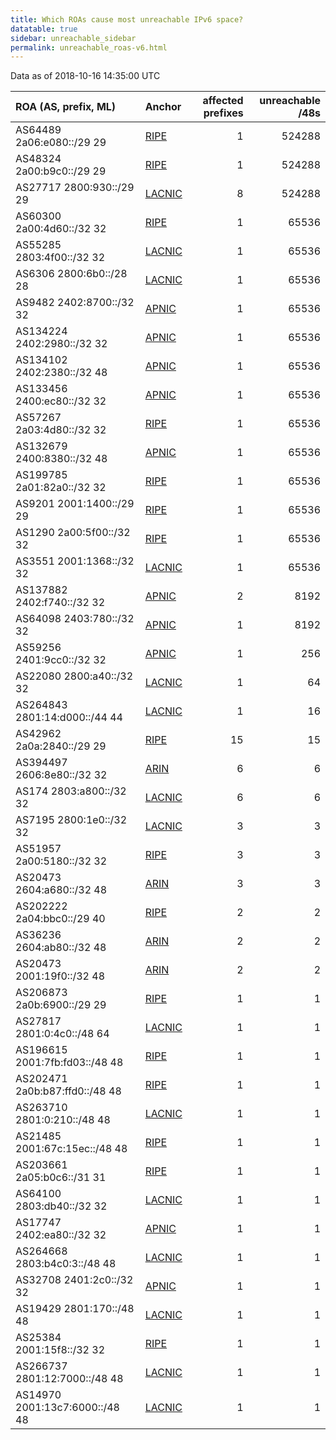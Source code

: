 ```yaml
---
title: Which ROAs cause most unreachable IPv6 space?
datatable: true
sidebar: unreachable_sidebar
permalink: unreachable_roas-v6.html
---
```


Data as of 2018-10-16 14:35:00 UTC


<div class="datatable-begin"></div>

| ROA (AS, prefix, ML)           | Anchor                                         |   affected prefixes |   unreachable /48s |
|:-------------------------------|:-----------------------------------------------|--------------------:|-------------------:|
| AS64489 2a06:e080::/29 29      | [RIPE](unreachable_RIPE_NCC_RPKI_Root-v6.html) |                   1 |             524288 |
| AS48324 2a00:b9c0::/29 29      | [RIPE](unreachable_RIPE_NCC_RPKI_Root-v6.html) |                   1 |             524288 |
| AS27717 2800:930::/29 29       | [LACNIC](unreachable_LACNIC_RPKI_Root-v6.html) |                   8 |             524288 |
| AS60300 2a00:4d60::/32 32      | [RIPE](unreachable_RIPE_NCC_RPKI_Root-v6.html) |                   1 |              65536 |
| AS55285 2803:4f00::/32 32      | [LACNIC](unreachable_LACNIC_RPKI_Root-v6.html) |                   1 |              65536 |
| AS6306 2800:6b0::/28 28        | [LACNIC](unreachable_LACNIC_RPKI_Root-v6.html) |                   1 |              65536 |
| AS9482 2402:8700::/32 32       | [APNIC](unreachable_APNIC_RPKI_Root-v6.html)   |                   1 |              65536 |
| AS134224 2402:2980::/32 32     | [APNIC](unreachable_APNIC_RPKI_Root-v6.html)   |                   1 |              65536 |
| AS134102 2402:2380::/32 48     | [APNIC](unreachable_APNIC_RPKI_Root-v6.html)   |                   1 |              65536 |
| AS133456 2400:ec80::/32 32     | [APNIC](unreachable_APNIC_RPKI_Root-v6.html)   |                   1 |              65536 |
| AS57267 2a03:4d80::/32 32      | [RIPE](unreachable_RIPE_NCC_RPKI_Root-v6.html) |                   1 |              65536 |
| AS132679 2400:8380::/32 48     | [APNIC](unreachable_APNIC_RPKI_Root-v6.html)   |                   1 |              65536 |
| AS199785 2a01:82a0::/32 32     | [RIPE](unreachable_RIPE_NCC_RPKI_Root-v6.html) |                   1 |              65536 |
| AS9201 2001:1400::/29 29       | [RIPE](unreachable_RIPE_NCC_RPKI_Root-v6.html) |                   1 |              65536 |
| AS1290 2a00:5f00::/32 32       | [RIPE](unreachable_RIPE_NCC_RPKI_Root-v6.html) |                   1 |              65536 |
| AS3551 2001:1368::/32 32       | [LACNIC](unreachable_LACNIC_RPKI_Root-v6.html) |                   1 |              65536 |
| AS137882 2402:f740::/32 32     | [APNIC](unreachable_APNIC_RPKI_Root-v6.html)   |                   2 |               8192 |
| AS64098 2403:780::/32 32       | [APNIC](unreachable_APNIC_RPKI_Root-v6.html)   |                   1 |               8192 |
| AS59256 2401:9cc0::/32 32      | [APNIC](unreachable_APNIC_RPKI_Root-v6.html)   |                   1 |                256 |
| AS22080 2800:a40::/32 32       | [LACNIC](unreachable_LACNIC_RPKI_Root-v6.html) |                   1 |                 64 |
| AS264843 2801:14:d000::/44 44  | [LACNIC](unreachable_LACNIC_RPKI_Root-v6.html) |                   1 |                 16 |
| AS42962 2a0a:2840::/29 29      | [RIPE](unreachable_RIPE_NCC_RPKI_Root-v6.html) |                  15 |                 15 |
| AS394497 2606:8e80::/32 32     | [ARIN](unreachable_ARIN-v6.html)               |                   6 |                  6 |
| AS174 2803:a800::/32 32        | [LACNIC](unreachable_LACNIC_RPKI_Root-v6.html) |                   6 |                  6 |
| AS7195 2800:1e0::/32 32        | [LACNIC](unreachable_LACNIC_RPKI_Root-v6.html) |                   3 |                  3 |
| AS51957 2a00:5180::/32 32      | [RIPE](unreachable_RIPE_NCC_RPKI_Root-v6.html) |                   3 |                  3 |
| AS20473 2604:a680::/32 48      | [ARIN](unreachable_ARIN-v6.html)               |                   3 |                  3 |
| AS202222 2a04:bbc0::/29 40     | [RIPE](unreachable_RIPE_NCC_RPKI_Root-v6.html) |                   2 |                  2 |
| AS36236 2604:ab80::/32 48      | [ARIN](unreachable_ARIN-v6.html)               |                   2 |                  2 |
| AS20473 2001:19f0::/32 48      | [ARIN](unreachable_ARIN-v6.html)               |                   2 |                  2 |
| AS206873 2a0b:6900::/29 29     | [RIPE](unreachable_RIPE_NCC_RPKI_Root-v6.html) |                   1 |                  1 |
| AS27817 2801:0:4c0::/48 64     | [LACNIC](unreachable_LACNIC_RPKI_Root-v6.html) |                   1 |                  1 |
| AS196615 2001:7fb:fd03::/48 48 | [RIPE](unreachable_RIPE_NCC_RPKI_Root-v6.html) |                   1 |                  1 |
| AS202471 2a0b:b87:ffd0::/48 48 | [RIPE](unreachable_RIPE_NCC_RPKI_Root-v6.html) |                   1 |                  1 |
| AS263710 2801:0:210::/48 48    | [LACNIC](unreachable_LACNIC_RPKI_Root-v6.html) |                   1 |                  1 |
| AS21485 2001:67c:15ec::/48 48  | [RIPE](unreachable_RIPE_NCC_RPKI_Root-v6.html) |                   1 |                  1 |
| AS203661 2a05:b0c6::/31 31     | [RIPE](unreachable_RIPE_NCC_RPKI_Root-v6.html) |                   1 |                  1 |
| AS64100 2803:db40::/32 32      | [LACNIC](unreachable_LACNIC_RPKI_Root-v6.html) |                   1 |                  1 |
| AS17747 2402:ea80::/32 32      | [APNIC](unreachable_APNIC_RPKI_Root-v6.html)   |                   1 |                  1 |
| AS264668 2803:b4c0:3::/48 48   | [LACNIC](unreachable_LACNIC_RPKI_Root-v6.html) |                   1 |                  1 |
| AS32708 2401:2c0::/32 32       | [APNIC](unreachable_APNIC_RPKI_Root-v6.html)   |                   1 |                  1 |
| AS19429 2801:170::/48 48       | [LACNIC](unreachable_LACNIC_RPKI_Root-v6.html) |                   1 |                  1 |
| AS25384 2001:15f8::/32 32      | [RIPE](unreachable_RIPE_NCC_RPKI_Root-v6.html) |                   1 |                  1 |
| AS266737 2801:12:7000::/48 48  | [LACNIC](unreachable_LACNIC_RPKI_Root-v6.html) |                   1 |                  1 |
| AS14970 2001:13c7:6000::/48 48 | [LACNIC](unreachable_LACNIC_RPKI_Root-v6.html) |                   1 |                  1 |

<div class="datatable-end"></div>